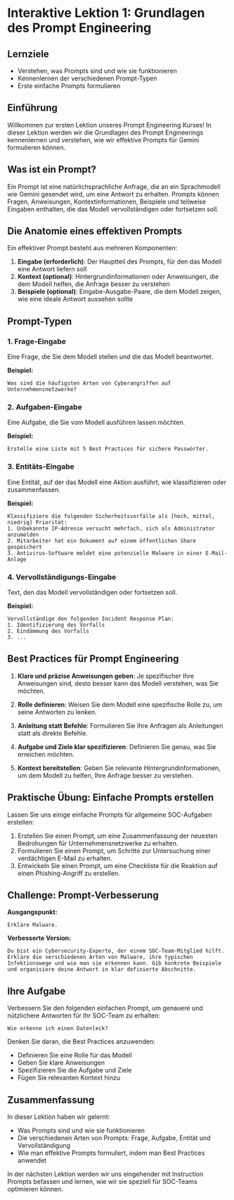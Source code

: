 # Interaktive Lektion 1: Grundlagen des Prompt Engineering

## Lernziele
- Verstehen, was Prompts sind und wie sie funktionieren
- Kennenlernen der verschiedenen Prompt-Typen
- Erste einfache Prompts formulieren

## Einführung

Willkommen zur ersten Lektion unseres Prompt Engineering Kurses! In dieser Lektion werden wir die Grundlagen des Prompt Engineerings kennenlernen und verstehen, wie wir effektive Prompts für Gemini formulieren können.

## Was ist ein Prompt?

Ein Prompt ist eine natürlichsprachliche Anfrage, die an ein Sprachmodell wie Gemini gesendet wird, um eine Antwort zu erhalten. Prompts können Fragen, Anweisungen, Kontextinformationen, Beispiele und teilweise Eingaben enthalten, die das Modell vervollständigen oder fortsetzen soll.

## Die Anatomie eines effektiven Prompts

Ein effektiver Prompt besteht aus mehreren Komponenten:

1. **Eingabe (erforderlich)**: Der Hauptteil des Prompts, für den das Modell eine Antwort liefern soll
2. **Kontext (optional)**: Hintergrundinformationen oder Anweisungen, die dem Modell helfen, die Anfrage besser zu verstehen
3. **Beispiele (optional)**: Eingabe-Ausgabe-Paare, die dem Modell zeigen, wie eine ideale Antwort aussehen sollte

## Prompt-Typen

### 1. Frage-Eingabe
Eine Frage, die Sie dem Modell stellen und die das Modell beantwortet.

**Beispiel:**
```
Was sind die häufigsten Arten von Cyberangriffen auf Unternehmensnetzwerke?
```

### 2. Aufgaben-Eingabe
Eine Aufgabe, die Sie vom Modell ausführen lassen möchten.

**Beispiel:**
```
Erstelle eine Liste mit 5 Best Practices für sichere Passwörter.
```

### 3. Entitäts-Eingabe
Eine Entität, auf der das Modell eine Aktion ausführt, wie klassifizieren oder zusammenfassen.

**Beispiel:**
```
Klassifiziere die folgenden Sicherheitsvorfälle als [hoch, mittel, niedrig] Priorität:
1. Unbekannte IP-Adresse versucht mehrfach, sich als Administrator anzumelden
2. Mitarbeiter hat ein Dokument auf einem öffentlichen Share gespeichert
3. Antivirus-Software meldet eine potenzielle Malware in einer E-Mail-Anlage
```

### 4. Vervollständigungs-Eingabe
Text, den das Modell vervollständigen oder fortsetzen soll.

**Beispiel:**
```
Vervollständige den folgenden Incident Response Plan:
1. Identifizierung des Vorfalls
2. Eindämmung des Vorfalls
3. ...
```

## Best Practices für Prompt Engineering

1. **Klare und präzise Anweisungen geben**: Je spezifischer Ihre Anweisungen sind, desto besser kann das Modell verstehen, was Sie möchten.

2. **Rolle definieren**: Weisen Sie dem Modell eine spezifische Rolle zu, um seine Antworten zu lenken.

3. **Anleitung statt Befehle**: Formulieren Sie Ihre Anfragen als Anleitungen statt als direkte Befehle.

4. **Aufgabe und Ziele klar spezifizieren**: Definieren Sie genau, was Sie erreichen möchten.

5. **Kontext bereitstellen**: Geben Sie relevante Hintergrundinformationen, um dem Modell zu helfen, Ihre Anfrage besser zu verstehen.

## Praktische Übung: Einfache Prompts erstellen

Lassen Sie uns einige einfache Prompts für allgemeine SOC-Aufgaben erstellen:

1. Erstellen Sie einen Prompt, um eine Zusammenfassung der neuesten Bedrohungen für Unternehmensnetzwerke zu erhalten.
2. Formulieren Sie einen Prompt, um Schritte zur Untersuchung einer verdächtigen E-Mail zu erhalten.
3. Entwickeln Sie einen Prompt, um eine Checkliste für die Reaktion auf einen Phishing-Angriff zu erstellen.

## Challenge: Prompt-Verbesserung

**Ausgangspunkt:**
```
Erkläre Malware.
```

**Verbesserte Version:**
```
Du bist ein Cybersecurity-Experte, der einem SOC-Team-Mitglied hilft. Erkläre die verschiedenen Arten von Malware, ihre typischen Infektionswege und wie man sie erkennen kann. Gib konkrete Beispiele und organisiere deine Antwort in klar definierte Abschnitte.
```

## Ihre Aufgabe

Verbessern Sie den folgenden einfachen Prompt, um genauere und nützlichere Antworten für Ihr SOC-Team zu erhalten:

```
Wie erkenne ich einen Datenleck?
```

Denken Sie daran, die Best Practices anzuwenden:
- Definieren Sie eine Rolle für das Modell
- Geben Sie klare Anweisungen
- Spezifizieren Sie die Aufgabe und Ziele
- Fügen Sie relevanten Kontext hinzu

## Zusammenfassung

In dieser Lektion haben wir gelernt:
- Was Prompts sind und wie sie funktionieren
- Die verschiedenen Arten von Prompts: Frage, Aufgabe, Entität und Vervollständigung
- Wie man effektive Prompts formuliert, indem man Best Practices anwendet

In der nächsten Lektion werden wir uns eingehender mit Instruction Prompts befassen und lernen, wie wir sie speziell für SOC-Teams optimieren können.

